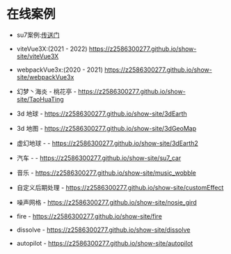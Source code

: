 # 在线案例

- su7案例:[传送门](https://z2586300277.github.io/show-site/su7_demo)

- viteVue3X:(2021 - 2022) https://z2586300277.github.io/show-site/viteVue3X
  
- webpackVue3x:(2020 - 2021) https://z2586300277.github.io/show-site/webpackVue3x

- 幻梦丶海炎 - 桃花亭 - https://z2586300277.github.io/show-site/TaoHuaTing

- 3d 地球 - https://z2586300277.github.io/show-site/3dEarth

- 3d 地图 - https://z2586300277.github.io/show-site/3dGeoMap

- 虚幻地球 - - https://z2586300277.github.io/show-site/3dEarth2
  
- 汽车 - - https://z2586300277.github.io/show-site/su7_car
  
- 音乐 - https://z2586300277.github.io/show-site/music_wobble

- 自定义后期处理 -  https://z2586300277.github.io/show-site/customEffect

- 噪声网格 - https://z2586300277.github.io/show-site/nosie_gird

- fire - https://z2586300277.github.io/show-site/fire

- dissolve - https://z2586300277.github.io/show-site/dissolve

- autopilot - https://z2586300277.github.io/show-site/autopilot
